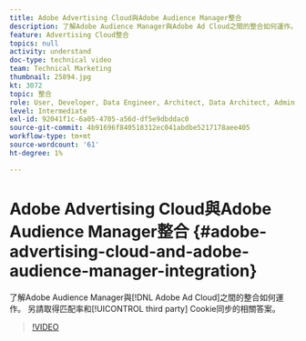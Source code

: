 ```yaml
---
title: Adobe Advertising Cloud與Adobe Audience Manager整合
description: 了解Adobe Audience Manager與Adobe Ad Cloud之間的整合如何運作。 也會取得匹配率和協力廠商Cookie同步的相關答案。
feature: Advertising Cloud整合
topics: null
activity: understand
doc-type: technical video
team: Technical Marketing
thumbnail: 25894.jpg
kt: 3072
topic: 整合
role: User, Developer, Data Engineer, Architect, Data Architect, Admin, Leader
level: Intermediate
exl-id: 92041f1c-6a05-4705-a56d-df5e9dbddac0
source-git-commit: 4b91696f840518312ec041abdbe5217178aee405
workflow-type: tm+mt
source-wordcount: '61'
ht-degree: 1%

---
```


# Adobe Advertising Cloud與Adobe Audience Manager整合 {#adobe-advertising-cloud-and-adobe-audience-manager-integration}

了解Adobe Audience Manager與[!DNL Adobe Ad Cloud]之間的整合如何運作。 另請取得匹配率和[!UICONTROL third party] Cookie同步的相關答案。

>[!VIDEO](https://video.tv.adobe.com/v/25894/?quality=12)
